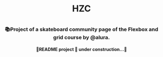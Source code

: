 <h1 align='center'>HZC<h1>
<h3 align='center'>📚Project of a skateboard community page  of the Flexbox and grid course by @alura.</h3>

<h4 align='center'>🚧README project 🚀 under construction...🚧</h4>
